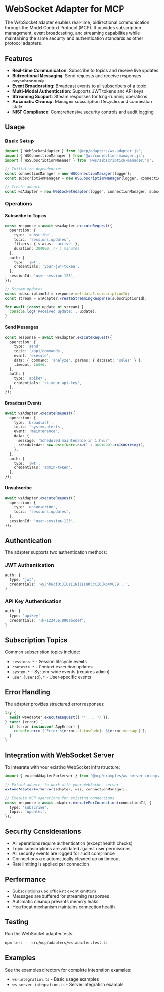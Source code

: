 # WebSocket Adapter for MCP

The WebSocket adapter enables real-time, bidirectional communication through the Model Context Protocol (MCP). It provides subscription management, event broadcasting, and streaming capabilities while maintaining the same security and authentication standards as other protocol adapters.

## Features

- **Real-time Communication**: Subscribe to topics and receive live updates
- **Bidirectional Messaging**: Send requests and receive responses asynchronously
- **Event Broadcasting**: Broadcast events to all subscribers of a topic
- **Multi-Modal Authentication**: Supports JWT tokens and API keys
- **Streaming Support**: Stream responses for long-running operations
- **Automatic Cleanup**: Manages subscription lifecycles and connection state
- **NIST Compliance**: Comprehensive security controls and audit logging

## Usage

### Basic Setup

```typescript
import { WebSocketAdapter } from '@mcp/adapters/ws-adapter.js';
import { WSConnectionManager } from '@ws/connection-manager.js';
import { WSSubscriptionManager } from '@ws/subscription-manager.js';

// Initialize dependencies
const connectionManager = new WSConnectionManager(logger);
const subscriptionManager = new WSSubscriptionManager(logger, connectionManager);

// Create adapter
const wsAdapter = new WebSocketAdapter(logger, connectionManager, subscriptionManager);
```

### Operations

#### Subscribe to Topics

```typescript
const response = await wsAdapter.executeRequest({
  operation: {
    type: 'subscribe',
    topic: 'sessions.updates',
    filters: { status: 'active' },
    duration: 300000, // 5 minutes
  },
  auth: {
    type: 'jwt',
    credentials: 'your-jwt-token',
  },
  sessionId: 'user-session-123',
});

// Stream updates
const subscriptionId = response.metadata?.subscriptionId;
const stream = wsAdapter.createStreamingResponse(subscriptionId);

for await (const update of stream) {
  console.log('Received update:', update);
}
```

#### Send Messages

```typescript
const response = await wsAdapter.executeRequest({
  operation: {
    type: 'send',
    topic: '/api/commands',
    event: 'execute',
    data: { command: 'analyze', params: { dataset: 'sales' } },
    timeout: 10000,
  },
  auth: {
    type: 'apikey',
    credentials: 'sk-your-api-key',
  },
});
```

#### Broadcast Events

```typescript
await wsAdapter.executeRequest({
  operation: {
    type: 'broadcast',
    topic: 'system.alerts',
    event: 'maintenance',
    data: {
      message: 'Scheduled maintenance in 1 hour',
      scheduledAt: new Date(Date.now() + 3600000).toISOString(),
    },
  },
  auth: {
    type: 'jwt',
    credentials: 'admin-token',
  },
});
```

#### Unsubscribe

```typescript
await wsAdapter.executeRequest({
  operation: {
    type: 'unsubscribe',
    topic: 'sessions.updates',
  },
  sessionId: 'user-session-123',
});
```

## Authentication

The adapter supports two authentication methods:

### JWT Authentication
```typescript
auth: {
  type: 'jwt',
  credentials: 'eyJhbGciOiJIUzI1NiIsInR5cCI6IkpXVCJ9...',
}
```

### API Key Authentication
```typescript
auth: {
  type: 'apikey',
  credentials: 'sk-1234567890abcdef',
}
```

## Subscription Topics

Common subscription topics include:

- `sessions.*` - Session lifecycle events
- `contexts.*` - Context execution updates
- `system.*` - System-wide events (requires admin)
- `user.{userId}.*` - User-specific events

## Error Handling

The adapter provides structured error responses:

```typescript
try {
  await wsAdapter.executeRequest({ /* ... */ });
} catch (error) {
  if (error instanceof AppError) {
    console.error(`Error ${error.statusCode}: ${error.message}`);
  }
}
```

## Integration with WebSocket Server

To integrate with your existing WebSocket infrastructure:

```typescript
import { extendAdapterForServer } from '@mcp/examples/ws-server-integration.js';

// Extend adapter to work with your WebSocket server
extendAdapterForServer(adapter, wss, connectionManager);

// Execute MCP operations for existing connections
const response = await adapter.executeForConnection(connectionId, {
  type: 'subscribe',
  topic: 'updates',
});
```

## Security Considerations

- All operations require authentication (except health checks)
- Topic subscriptions are validated against user permissions
- All security events are logged for audit compliance
- Connections are automatically cleaned up on timeout
- Rate limiting is applied per connection

## Performance

- Subscriptions use efficient event emitters
- Messages are buffered for streaming responses
- Automatic cleanup prevents memory leaks
- Heartbeat mechanism maintains connection health

## Testing

Run the WebSocket adapter tests:

```bash
npm test -- src/mcp/adapters/ws-adapter.test.ts
```

## Examples

See the examples directory for complete integration examples:

- `ws-integration.ts` - Basic usage examples
- `ws-server-integration.ts` - Server integration example